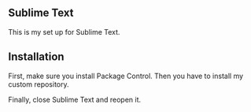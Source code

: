 ## Sublime Text

This is my set up for Sublime Text.

## Installation

First, make sure you install Package Control. Then you have to install my custom repository.

Finally, close Sublime Text and reopen it.
